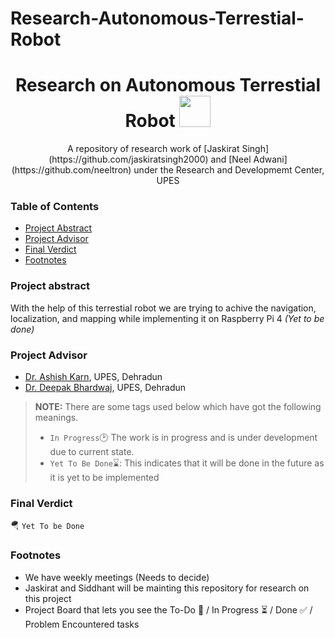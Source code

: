 # Research-Autonomous-Terrestial-Robot
<h1 align="center">Research on Autonomous Terrestial Robot <img src="https://media2.giphy.com/media/KB8MHRUq55wjXVwWyl/source.gif" width="50"></h1>

<p align="center">A repository of research work of [Jaskirat Singh](https://github.com/jaskiratsingh2000) and [Neel Adwani](https://github.com/neeltron) under the Research and Developmemt Center, UPES</p>

### Table of Contents
* [Project Abstract](#project-abstract)
* [Project Advisor](#project-advisor)
* [Final Verdict](#final-verdict)
* [Footnotes](#footnotes)

### Project abstract
With the help of this terrestial robot we are trying to achive the navigation, localization, and mapping while implementing it on Raspberry Pi 4 <i>(Yet to be done)</i>

### Project Advisor
* [Dr. Ashish Karn](https://www.upes.ac.in/schools-faculty/engineering/electrical-electronics/dr-ashish-karn), UPES, Dehradun
* [Dr. Deepak Bhardwaj](https://www.upes.ac.in/schools-faculty/engineering/mechanical/deepak-bhardwaj), UPES, Dehradun

> **NOTE:** There are some tags used below which have got the following meanings.
> * `In Progress`:clock2: The work is in progress and is under development due to current state.
> * `Yet To Be Done`:hourglass:: This indicates that it will be done in the future as it is yet to be implemented

### Final Verdict
:parachute: `Yet To be Done`

### Footnotes
* We have weekly meetings (Needs to decide)
* Jaskirat and Siddhant will be mainting this repository for research on this project
* Project Board that lets you see the To-Do 📝 / In Progress ⏳ / Done ✅ / Problem Encountered tasks
